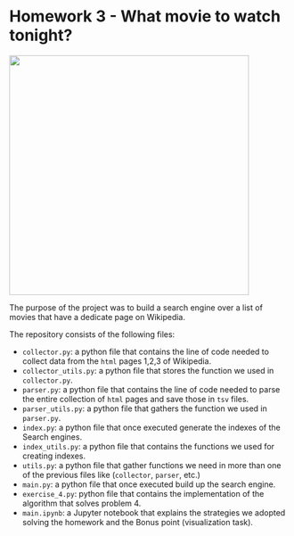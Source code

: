# Homework 3 - What movie to watch tonight?

<p align="left">
<img src="https://d3c1jucybpy4ua.cloudfront.net/data/63462/big_picture/popcorn.jpg?1567006493" height=430 
</p>
  
The purpose of the project was to build a search engine over a list of movies that have a dedicate page on Wikipedia.

The repository consists of the following files:
* `collector.py`: a python file that contains the line of code needed to collect data from the `html` pages 1,2,3 of Wikipedia.
* `collector_utils.py`: a python file that stores the function we used in `collector.py`.
* `parser.py`: a python file that contains the line of code needed to parse the entire collection of `html` pages and save those in `tsv` files.
* `parser_utils.py`: a python file that gathers the function we used in `parser.py`.
* `index.py`: a python file that once executed generate the indexes of the Search engines.
* `index_utils.py`: a python file that contains the functions we used for creating indexes.
* `utils.py`: a python file that gather functions we need in more than one of the previous files like (`collector`, `parser`, etc.)
* `main.py`: a python file that once executed build up the search engine. 
* `exercise_4.py`: python file that contains the implementation of the algorithm that solves problem 4.
* `main.ipynb`: a Jupyter notebook that explains the strategies we adopted solving the homework and the Bonus point (visualization task).
